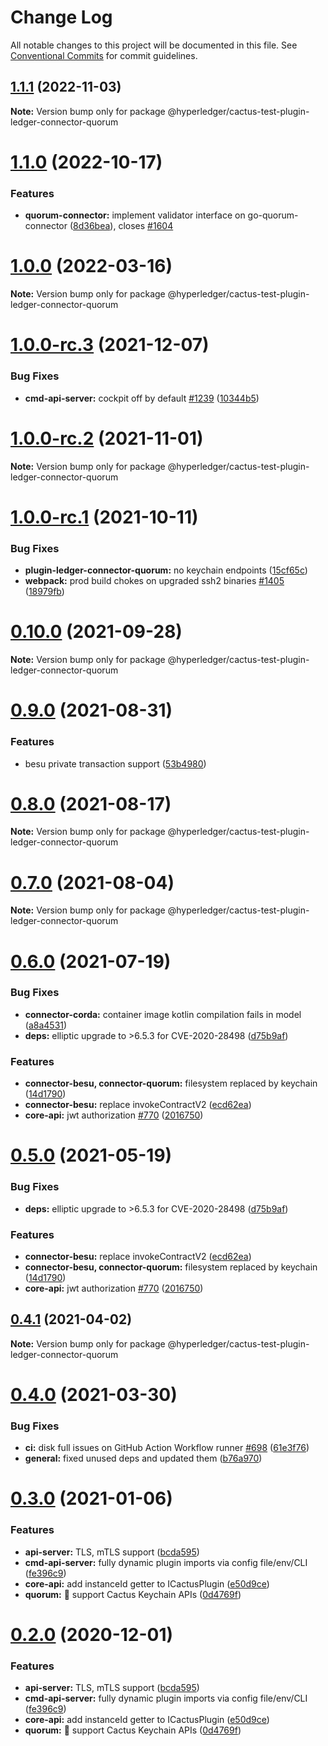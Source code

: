 # Change Log

All notable changes to this project will be documented in this file.
See [Conventional Commits](https://conventionalcommits.org) for commit guidelines.

## [1.1.1](https://github.com/hyperledger/cactus/compare/v1.1.0...v1.1.1) (2022-11-03)

**Note:** Version bump only for package @hyperledger/cactus-test-plugin-ledger-connector-quorum

# [1.1.0](https://github.com/hyperledger/cactus/compare/v1.0.0...v1.1.0) (2022-10-17)

### Features

* **quorum-connector:** implement validator interface on go-quorum-connector ([8d36bea](https://github.com/hyperledger/cactus/commit/8d36bea5146a544a2cb4615ec7291a1b425e568f)), closes [#1604](https://github.com/hyperledger/cactus/issues/1604)

# [1.0.0](https://github.com/hyperledger/cactus/compare/v1.0.0-rc.3...v1.0.0) (2022-03-16)

**Note:** Version bump only for package @hyperledger/cactus-test-plugin-ledger-connector-quorum

# [1.0.0-rc.3](https://github.com/hyperledger/cactus/compare/v1.0.0-rc.2...v1.0.0-rc.3) (2021-12-07)

### Bug Fixes

* **cmd-api-server:** cockpit off by default [#1239](https://github.com/hyperledger/cactus/issues/1239) ([10344b5](https://github.com/hyperledger/cactus/commit/10344b574013209f1cb96e37a01d0d79e629be1f))

# [1.0.0-rc.2](https://github.com/hyperledger/cactus/compare/v1.0.0-rc.1...v1.0.0-rc.2) (2021-11-01)

**Note:** Version bump only for package @hyperledger/cactus-test-plugin-ledger-connector-quorum

# [1.0.0-rc.1](https://github.com/hyperledger/cactus/compare/v0.10.0...v1.0.0-rc.1) (2021-10-11)

### Bug Fixes

* **plugin-ledger-connector-quorum:** no keychain endpoints ([15cf65c](https://github.com/hyperledger/cactus/commit/15cf65cea6a779d12542b4ccc2e4940e7ac12039))
* **webpack:** prod build chokes on upgraded ssh2 binaries [#1405](https://github.com/hyperledger/cactus/issues/1405) ([18979fb](https://github.com/hyperledger/cactus/commit/18979fb33880d8ca30e2fda01fb3d598deb839f9))

# [0.10.0](https://github.com/hyperledger/cactus/compare/v0.9.0...v0.10.0) (2021-09-28)

**Note:** Version bump only for package @hyperledger/cactus-test-plugin-ledger-connector-quorum

# [0.9.0](https://github.com/hyperledger/cactus/compare/v0.8.0...v0.9.0) (2021-08-31)

### Features

* besu private transaction support ([53b4980](https://github.com/hyperledger/cactus/commit/53b49808615aced96b628bf1498a1b62c5c9ca42))

# [0.8.0](https://github.com/hyperledger/cactus/compare/v0.7.0...v0.8.0) (2021-08-17)

**Note:** Version bump only for package @hyperledger/cactus-test-plugin-ledger-connector-quorum

# [0.7.0](https://github.com/hyperledger/cactus/compare/v0.6.0...v0.7.0) (2021-08-04)

**Note:** Version bump only for package @hyperledger/cactus-test-plugin-ledger-connector-quorum

# [0.6.0](https://github.com/hyperledger/cactus/compare/v0.4.1...v0.6.0) (2021-07-19)

### Bug Fixes

* **connector-corda:** container image kotlin compilation fails in model ([a8a4531](https://github.com/hyperledger/cactus/commit/a8a4531d379fe16d4c991802525ec573a7e3ede1))
* **deps:** elliptic upgrade to >6.5.3 for CVE-2020-28498 ([d75b9af](https://github.com/hyperledger/cactus/commit/d75b9af764241ab2e10914769412201fb040b1ed))

### Features

* **connector-besu, connector-quorum:** filesystem replaced by keychain ([14d1790](https://github.com/hyperledger/cactus/commit/14d17904442723450790644653ff18dda79dfa5e))
* **connector-besu:** replace invokeContractV2 ([ecd62ea](https://github.com/hyperledger/cactus/commit/ecd62eac5721514dbcfc401d5f28dfdc58ef8873))
* **core-api:** jwt authorization [#770](https://github.com/hyperledger/cactus/issues/770) ([2016750](https://github.com/hyperledger/cactus/commit/2016750849b4333bb4dd78897468771f0642a4f5))

# [0.5.0](https://github.com/hyperledger/cactus/compare/v0.4.1...v0.5.0) (2021-05-19)

### Bug Fixes

* **deps:** elliptic upgrade to >6.5.3 for CVE-2020-28498 ([d75b9af](https://github.com/hyperledger/cactus/commit/d75b9af764241ab2e10914769412201fb040b1ed))

### Features

* **connector-besu:** replace invokeContractV2 ([ecd62ea](https://github.com/hyperledger/cactus/commit/ecd62eac5721514dbcfc401d5f28dfdc58ef8873))
* **connector-besu, connector-quorum:** filesystem replaced by keychain ([14d1790](https://github.com/hyperledger/cactus/commit/14d17904442723450790644653ff18dda79dfa5e))
* **core-api:** jwt authorization [#770](https://github.com/hyperledger/cactus/issues/770) ([2016750](https://github.com/hyperledger/cactus/commit/2016750849b4333bb4dd78897468771f0642a4f5))

## [0.4.1](https://github.com/hyperledger/cactus/compare/v0.4.0...v0.4.1) (2021-04-02)

**Note:** Version bump only for package @hyperledger/cactus-test-plugin-ledger-connector-quorum

# [0.4.0](https://github.com/hyperledger/cactus/compare/v0.3.0...v0.4.0) (2021-03-30)

### Bug Fixes

* **ci:** disk full issues on GitHub Action Workflow runner [#698](https://github.com/hyperledger/cactus/issues/698) ([61e3f76](https://github.com/hyperledger/cactus/commit/61e3f76ed910c9b04b36f995456213018cc0e7ba))
* **general:** fixed unused deps and updated them ([b76a970](https://github.com/hyperledger/cactus/commit/b76a9703341c5a4cabe056e743338cbedebbeaad))

# [0.3.0](https://github.com/hyperledger/cactus/compare/v0.1.0...v0.3.0) (2021-01-06)

### Features

* **api-server:** TLS, mTLS support ([bcda595](https://github.com/hyperledger/cactus/commit/bcda595c84a1a6805c20375a45b318de3e092319))
* **cmd-api-server:** fully dynamic plugin imports via config file/env/CLI ([fe396c9](https://github.com/hyperledger/cactus/commit/fe396c969436f1c1a99b6d03d8b58b160e1a93bb))
* **core-api:** add instanceId getter to ICactusPlugin ([e50d9ce](https://github.com/hyperledger/cactus/commit/e50d9cef081708d7d6b92701f7f941c36ef6f920))
* **quorum:** 🎸 support Cactus Keychain APIs ([0d4769f](https://github.com/hyperledger/cactus/commit/0d4769fa52d1f79c22bdb6f60c2c2b7200b8cf99))

# [0.2.0](https://github.com/hyperledger/cactus/compare/v0.1.0...v0.2.0) (2020-12-01)

### Features

* **api-server:** TLS, mTLS support ([bcda595](https://github.com/hyperledger/cactus/commit/bcda595c84a1a6805c20375a45b318de3e092319))
* **cmd-api-server:** fully dynamic plugin imports via config file/env/CLI ([fe396c9](https://github.com/hyperledger/cactus/commit/fe396c969436f1c1a99b6d03d8b58b160e1a93bb))
* **core-api:** add instanceId getter to ICactusPlugin ([e50d9ce](https://github.com/hyperledger/cactus/commit/e50d9cef081708d7d6b92701f7f941c36ef6f920))
* **quorum:** 🎸 support Cactus Keychain APIs ([0d4769f](https://github.com/hyperledger/cactus/commit/0d4769fa52d1f79c22bdb6f60c2c2b7200b8cf99))
